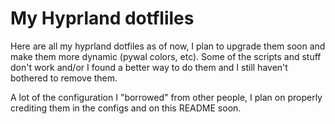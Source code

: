 # My Hyprland dotfliles
Here are all my hyprland dotfiles as of now, I plan to upgrade them soon and make them more dynamic (pywal colors, etc).
Some of the scripts and stuff don't work and/or I found a better way to do them and I still haven't bothered to remove them.

A lot of the configuration I "borrowed" from other people, I plan on properly crediting them in the configs and on this README soon.
